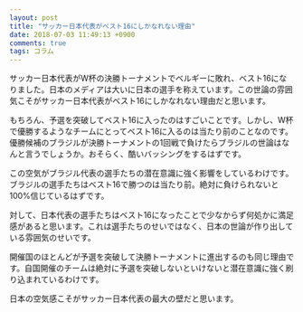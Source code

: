 ```yaml
---
layout: post
title: "サッカー日本代表がベスト16にしかなれない理由"
date: 2018-07-03 11:49:13 +0900
comments: true
tags: コラム
---
```


サッカー日本代表がW杯の決勝トーナメントでベルギーに敗れ、ベスト16になりました。日本のメディアは大いに日本の選手を称えています。この世論の雰囲気こそがサッカー日本代表がベスト16にしかなれない理由だと思います。

もちろん、予選を突破してベスト16に入ったのはすごいことです。しかし、W杯で優勝するようなチームにとってベスト16に入るのは当たり前のことなのです。優勝候補のブラジルが決勝トーナメントの1回戦で負けたらブラジルの世論はなんと言うでしょうか。おそらく、酷いバッシングをするはずです。

この空気がブラジル代表の選手たちの潜在意識に強く影響をしているわけです。ブラジルの選手たちはベスト16で勝つのは当たり前。絶対に負けられないと100%信じているはずです。

対して、日本代表の選手たちはベスト16になったことで少なからず何処かに満足感があると思います。これは選手たちのせいではなく、日本の世論が作り出している雰囲気のせいです。

開催国のほとんどが予選を突破して決勝トーナメントに進出するのも同じ理由です。自国開催のチームは絶対に予選を突破しないといけないと潜在意識に強く刷り込まれているわけです。

日本の空気感こそがサッカー日本代表の最大の壁だと思います。
